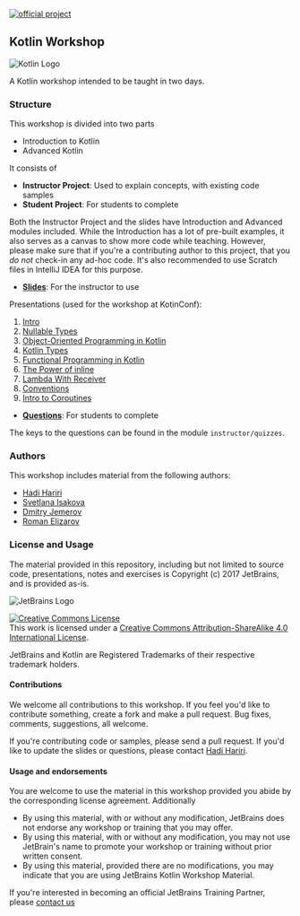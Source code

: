 [![official project](http://jb.gg/badges/official-plastic.svg)](https://confluence.jetbrains.com/display/ALL/JetBrains+on+GitHub)

## Kotlin Workshop

![Kotlin Logo](kotlinlogo.png)

A Kotlin workshop intended to be taught in two days. 

### Structure

This workshop is divided into two parts

* Introduction to Kotlin
* Advanced Kotlin

It consists of 

* **Instructor Project**: Used to explain concepts, with existing code samples
* **Student Project**: For students to complete

Both the Instructor Project and the slides have Introduction and Advanced modules included. While the Introduction 
has a lot of pre-built examples, it also serves as a canvas to show more code while teaching. However, please make sure that if you're 
a contributing author to this project, that you *do not* check-in any ad-hoc code. It's also recommended to use Scratch files in IntelliJ IDEA
for this purpose.

* **[Slides](https://docs.google.com/presentation/d/1zYWyDedyf0YhnLFF3TVpUqU3C8PKTuvR5P06L99MRn8/edit?usp=sharing)**: For the instructor to use 

Presentations (used for the workshop at KotinConf):
1. [Intro](https://speakerdeck.com/svtk/1-intro-kotlin-workshop)
2. [Nullable Types](https://speakerdeck.com/svtk/2-nullable-types-in-kotlin-kotlin-workshop)
3. [Object-Oriented Programming in Kotlin](https://speakerdeck.com/svtk/3-object-oriented-programming-in-kotlin-kotlin-workshop)
4. [Kotlin Types](https://speakerdeck.com/svtk/4-kotlin-types-kotlin-workshop)
5. [Functional Programming in Kotlin](https://speakerdeck.com/svtk/5-functional-programming-kotlin-workshop)
6. [The Power of inline](https://speakerdeck.com/svtk/6-the-power-of-inline-kotlin-workshop)
7. [Lambda With Receiver](https://speakerdeck.com/svtk/7-lambda-with-receiver-kotlin-workshop)
8. [Conventions](https://speakerdeck.com/svtk/8-conventions-kotlin-workshop)
9. [Intro to Coroutines](https://speakerdeck.com/svtk/9-introduction-to-coroutines-kotlin-workshop)

* **[Questions](https://drive.google.com/file/d/18AiXqEzdJmNonc6Lo6eumeFmcVvC_9vk/view?usp=sharing)**: For students to complete

The keys to the questions can be found in the module `instructor/quizzes`.

### Authors

This workshop includes material from the following authors:

* [Hadi Hariri](https://github.com/hhariri)
* [Svetlana Isakova](https://github.com/svtk)
* [Dmitry Jemerov](https://github.com/yole)
* [Roman Elizarov](https://github.com/elizarov)

### License and Usage

The material provided in this repository, including but not limited to source code, presentations, notes and exercises is Copyright (c) 2017 JetBrains, and is provided as-is. 

![JetBrains Logo](jetbrainslogo.png)

<a rel="license" href="http://creativecommons.org/licenses/by-sa/4.0/"><img alt="Creative Commons License" style="border-width:0" src="https://i.creativecommons.org/l/by-sa/4.0/88x31.png" /></a><br />This work is licensed under a <a rel="license" href="http://creativecommons.org/licenses/by-sa/4.0/">Creative Commons Attribution-ShareAlike 4.0 International License</a>.


JetBrains and Kotlin are Registered Trademarks of their respective trademark holders. 

#### Contributions

We welcome all contributions to this workshop. If you feel you'd like to contribute something, create a fork and make a pull request. Bug fixes, comments, suggestions, all welcome. 

If you're contributing code or samples, please send a pull request. If you'd like to update the slides or questions, please contact [Hadi Hariri](https://github.com/hhariri).  
#### Usage and endorsements 
 
You are welcome to use the material in this workshop provided you abide by the corresponding license agreement. Additionally 

* By using this material, with or without any modification, JetBrains does not endorse any workshop or training that you may offer.
* By using this material, with or without any modification, you may not use JetBrain's name to promote your workshop or training without prior written consent. 
* By using this material, provided there are no modifications, you may indicate that you are using JetBrains Kotlin Workshop Material.

If you're interested in becoming an official JetBrains Training Partner, please [contact us](https://www.jetbrains.com/company/partners/become_a_partner.html) 
